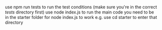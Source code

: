 use npm run tests to run the test conditions (make sure you're in the correct _tests_ directory first)
use node index.js to run the main code
you need to be in the starter folder for node index.js to work
e.g. use cd starter to enter that directory

